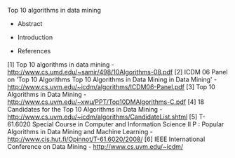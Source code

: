Top 10 algorithms in data mining

- Abstract

- Introduction

- References

[1] Top 10 algorithms in data mining - http://www.cs.umd.edu/~samir/498/10Algorithms-08.pdf
[2] ICDM 06 Panel on 'Top 10 Algorithms Top 10 Algorithms in Data Mining in Data Mining' - http://www.cs.uvm.edu/~icdm/algorithms/ICDM06-Panel.pdf
[3] Top 10 Algorithms in Data Mining - http://www.cs.uvm.edu/~xwu/PPT/Top10DMAlgorithms-C.pdf
[4] 18 Candidates for the Top 10 Algorithms in Data Mining - http://www.cs.uvm.edu/~icdm/algorithms/CandidateList.shtml
[5] T-61.6020 Special Course in Computer and Information Science II P : Popular Algorithms in Data Mining and Machine Learning - http://www.cis.hut.fi/Opinnot/T-61.6020/2008/
[6] IEEE International Conference on Data Mining - http://www.cs.uvm.edu/~icdm/